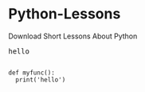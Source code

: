 # Python-Lessons
Download Short Lessons About Python 

<kbd>hello</kbd>

<pre>
<code>
def myfunc():
  print('hello')
</code>
</pre>
